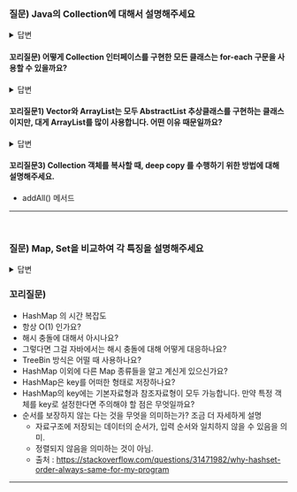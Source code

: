 ### 질문) Java의 Collection에 대해서 설명해주세요

<details>
    <summary>답변</summary>

- 컬렉션은 목록성 데이터를 처리하는 자료구조를 통칭.
- 자바의 자료구조는 Map과 Collection 인터페이스를 구현.
![Alt text](./assets/java-data-structure.png)

</details>

#### 꼬리질문) 어떻게 Collection 인터페이스를 구현한 모든 클래스는 for-each 구문을 사용할 수 있을까요?

<details>
    <summary>답변</summary>

- 컴파일러가 for-loop 구문을 아래와 같이 변환한다.
- Collection 인터페이스는 Iterable 인터페이스를 구현하기 때문.
- Iterable 인터페이스를 구현한 클래스는 for-loop 구문을 사용할 수 있다.
- Iterable 인터페이스에는 Iterator<T> iterator(); 메서드가 정의되어 있는데, Iterator 를 반환하고, Iterator 에는 hasNext()와 next() 메서드가 정의되어 있다.

</details>

#### 꼬리질문1) Vector와 ArrayList는 모두 AbstractList 추상클래스를 구현하는 클래스 이지만, 대게 ArrayList를 많이 사용합니다. 어떤 이유 때문일까요?


<details>
    <summary>답변</summary>

- thread safe
    - Unlike the new collection implementations, Vector is synchronized. If a thread-safe implementation is not needed, it is recommended to use ArrayList in place of Vector.(출처 : https://docs.oracle.com/javase/7/docs/api/java/util/Vector.html)
- 내부 동작 차이
    - 새 요소를 추가할 때, 여유공간이 없으면 vector는 사이즈의 2배 / arraylist는 1/2배 증가

</details>

#### 꼬리질문3) Collection 객체를 복사할 때, deep copy 를 수행하기 위한 방법에 대해 설명해주세요. 

- addAll() 메서드


---
</br>

### 질문) Map, Set을 비교하여 각 특징을 설명해주세요

<details>
    <summary>답변</summary>

- 공통점 : Java의 자료구조, 제네릭을 사용해 데이터타입을 명시
- 차이점 : 패키기 구조, 동작 방식, 사용법

**Set**
- 

**Map**
- key-value 형식으로 값을 저장.
- 메서드 : get(), put()

</details>

### 꼬리질문)

- HashMap 의 시간 복잡도
- 항상 O(1) 인가요?
- 해시 충돌에 대해서 아시나요?
- 그렇다면 그걸 자바에서는 해시 충돌에 대해 어떻게 대응하나요?
- TreeBin 방식은 어떨 때 사용하나요?
- HashMap 이외에 다른 Map 종류들을 알고 계신게 있으신가요?
- HashMap은 key를 어떠한 형태로 저장하나요?
- HashMap의 key에는 기본자료형과 참조자료형이 모두 가능합니다. 만약 특정 객체를 key로 설정한다면 주의해야 할 점은 무엇일까요?
- 순서를 보장하지 않는 다는 것을 무엇을 의미하는가? 조금 더 자세하게 설명
    - 자료구조에 저장되는 데이터의 순서가, 입력 순서와 일치하지 않을 수 있음을 의미.
    - 정렬되지 않음을 의미하는 것이 아님.
    - 출처 : https://stackoverflow.com/questions/31471982/why-hashset-order-always-same-for-my-program

---
</br>